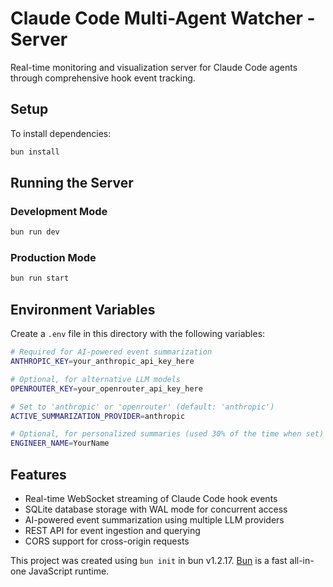 # Claude Code Multi-Agent Watcher - Server

Real-time monitoring and visualization server for Claude Code agents through comprehensive hook event tracking.

## Setup

To install dependencies:

```bash
bun install
```

## Running the Server

### Development Mode

```bash
bun run dev
```

### Production Mode

```bash
bun run start
```

## Environment Variables

Create a `.env` file in this directory with the following variables:

```bash
# Required for AI-powered event summarization
ANTHROPIC_KEY=your_anthropic_api_key_here

# Optional, for alternative LLM models
OPENROUTER_KEY=your_openrouter_api_key_here

# Set to 'anthropic' or 'openrouter' (default: 'anthropic')
ACTIVE_SUMMARIZATION_PROVIDER=anthropic

# Optional, for personalized summaries (used 30% of the time when set)
ENGINEER_NAME=YourName
```

## Features

- Real-time WebSocket streaming of Claude Code hook events
- SQLite database storage with WAL mode for concurrent access
- AI-powered event summarization using multiple LLM providers
- REST API for event ingestion and querying
- CORS support for cross-origin requests

This project was created using `bun init` in bun v1.2.17. [Bun](https://bun.sh) is a fast all-in-one JavaScript runtime.
